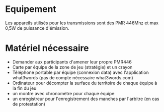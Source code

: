 # Equipement

Les appareils utilisés pour les transmissions sont des PMR 446Mhz et max 0,5W de puissance d'émission.

# Matériel nécessaire

- Demander aux participants d'amener leur propre PMR446
- Carte par équipe de la zone de jeu (stratégie) et un crayon
- Téléphone portable par équipe (connexion data) avec l'application what3words (pas de compte nécessaire what3words.com)
- Ordinateur pour décompter la surface du territoire de chaque équipe à la fin du jeu
- un montre avec chronomètre pour chaque équipe
- un enregistreur pour l'enregistrement des manches par l'arbitre (en cas de protestation)
